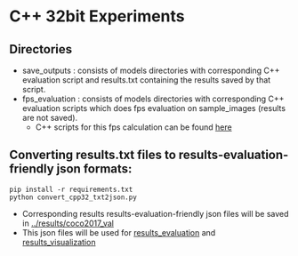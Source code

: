 # C++ 32bit Experiments 

## Directories

* save_outputs : consists of models directories with corresponding C++ evaluation script and results.txt containing the results saved by that script.
* fps_evaluation : consists of models directories with corresponding C++ evaluation scripts which does fps evaluation on sample_images (results are not saved). 
    * C++ scripts for this fps calculation can be found [here](https://github.com/accelr-net/tflite-perf-tests/blob/main/object_detection/object_detection.cpp)

## Converting results.txt files to results-evaluation-friendly json formats:
```
pip install -r requirements.txt
python convert_cpp32_txt2json.py
```

* Corresponding results results-evaluation-friendly json files will be saved in [../results/coco2017_val](../results/coco2017_val)
* This json files will be used for [results_evaluation](../results_evaluation) and [results_visualization](../results_visualization)
